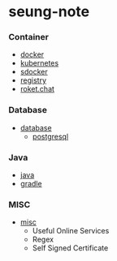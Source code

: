 # seung-note

### Container

- [docker](https://github.com/seung-dev/seung-note/tree/main/docker)
- [kubernetes](https://github.com/seung-dev/seung-note/tree/main/kubernetes)
- [sdocker](https://github.com/seung-dev/seung-note/tree/main/sdocker)
- [registry](https://github.com/seung-dev/seung-note/tree/main/registry)
- [roket.chat](https://github.com/seung-dev/seung-note/tree/main/roket.chat)

### Database

- [database](https://github.com/seung-dev/seung-note/tree/main/database)
  - [postgresql](https://github.com/seung-dev/seung-note/tree/main/database)

### Java

- [java](https://github.com/seung-dev/seung-note/tree/main/java)
- [gradle](https://github.com/seung-dev/seung-note/tree/main/gradle)

### MISC

- [misc](https://github.com/seung-dev/seung-note/tree/main/misc)
  - Useful Online Services
  - Regex
  - Self Signed Certificate
